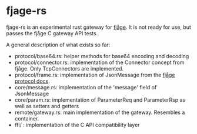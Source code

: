 # fjage-rs
fjage-rs is an experimental rust gateway for [fjåge](https://github.com/org-arl/fjage/tree/master). It is not ready for use, but passes the fjåge C gateway API tests. 

A general description of what exists so far:

- protocol/base64.rs: helper methods for base64 encoding and decoding
- protocol/connector.rs: implementation of the Connector concept from fjåge. Only TcpConnectors are implemented.
- protocol/frame.rs: implementation of JsonMessage from the [fjåge protocol docs](https://fjage.readthedocs.io/en/latest/protocol.html).
- core/message.rs: implementation of the 'message' field of JsonMessage
- core/param.rs: implementation of ParameterReq and ParameterRsp as well as setters and getters
- remote/gateway.rs: main implementation of the gateway. Resembles a container.
- ffi/ : implementation of the C API compatibility layer
